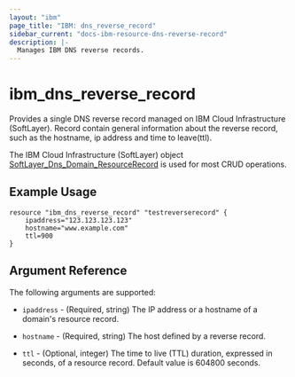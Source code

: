 ```yaml
---
layout: "ibm"
page_title: "IBM: dns_reverse_record"
sidebar_current: "docs-ibm-resource-dns-reverse-record"
description: |-
  Manages IBM DNS reverse records.
---
```


# ibm\_dns_reverse_record

Provides a single DNS reverse record managed on IBM Cloud Infrastructure (SoftLayer). Record contain general information about the reverse record, such as the hostname, ip address and time to leave(ttl).

The IBM Cloud Infrastructure (SoftLayer) object  [SoftLayer_Dns_Domain_ResourceRecord](https://sldn.softlayer.com/reference/datatypes/SoftLayer_Dns_Domain_ResourceRecord) is used for most CRUD operations.

## Example Usage
```hcl
resource "ibm_dns_reverse_record" "testreverserecord" {
    ipaddress="123.123.123.123"
    hostname="www.example.com"
    ttl=900
}
```

## Argument Reference

The following arguments are supported:

* `ipaddress` - (Required, string) The IP address or a hostname of a domain's resource record.

* `hostname` - (Required, string) The host defined by a reverse record.

* `ttl` - (Optional, integer) The time to live (TTL) duration, expressed in seconds, of a resource record. Default value is 604800 seconds.

